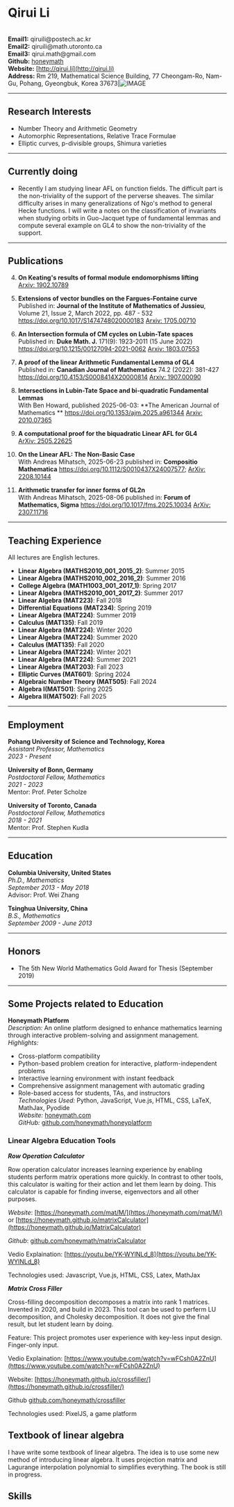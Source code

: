 
# Qirui Li

|  |  | 
-|-
**Email1:** 
  qi‮o‪@p‬iliur‬st‮a.hce‬c‮rk.‬
</br>
**Email2:**
  qi‮ta‪@m‬iliur‬h‮rotu.‬onto‮ac.‬
</br>
**Email3:**
  q‮ta‪.m‬iuri‬h@‮amg‬il‮moc.‬
</br>
 **Github:** [honeymath](https://github.com/honeymath) </br> **Website:** [http://qirui.li](http://qirui.li) </br>  **Address:** Rm 219, Mathematical Science Building, 77 Cheongam-Ro, Nam-Gu, Pohang, Gyeongbuk, Korea 37673|![IMAGE](v.jpg ':size=80%') 



  

[](personal_statement.md)


---

## Research Interests

- Number Theory and Arithmetic Geometry
- Automorphic Representations, Relative Trace Formulae
- Elliptic curves, p-divisible groups, Shimura varieties

---
## Currently doing

- Recently I am studying linear AFL on function fields. The difficult part is the non-triviality of the support of the perverse sheaves. The similar difficulty arises in many generalizations of Ngo's method to general Hecke functions. I will write a notes on the classification of invariants when studying orbits in Guo-Jacquet type of fundamental lemmas and compute several example on GL4 to show the non-triviality of the support.



---

## Publications

4. **On Keating's results of formal module endomorphisms lifting**  
   [Arxiv: 1902.10789](https://arxiv.org/abs/1902.10789)

1. **Extensions of vector bundles on the Fargues-Fontaine curve**  
   Published in: **Journal of the Institute of Mathematics of Jussieu**, Volume 21, Issue 2, March 2022, pp. 487 - 532 https://doi.org/10.1017/S1474748020000183
   [Arxiv: 1705.00710](https://arxiv.org/abs/1705.00710)

2. **An Intersection formula of CM cycles on Lubin-Tate spaces**  
   Published in: **Duke Math. J.** 171(9): 1923-2011 (15 June 2022)  https://doi.org/10.1215/00127094-2021-0062
   [Arxiv: 1803.07553](https://arxiv.org/abs/1803.07553)

3. **A proof of the linear Arithmetic Fundamental Lemma of GL4**  
   Published in: **Canadian Journal of Mathematics** 74.2 (2022): 381-427  https://doi.org/10.4153/S0008414X20000814 
   [Arxiv: 1907.00090](https://arxiv.org/abs/1907.00090)


5. **Intersections in Lubin-Tate Space and bi-quadratic Fundamental Lemmas**  
   With Ben Howard, published 2025-06-03: **The American Journal of Mathematics ** https://doi.org/10.1353/ajm.2025.a961344
   [Arxiv: 2010.07365](https://arxiv.org/abs/2010.07365)

7. **A computational proof for the biquadratic Linear AFL for GL4**  
   [ArXiv: 2505.22625](https://arxiv.org/abs/2505.22625)

6. **On the Linear AFL: The Non-Basic Case**  
   With Andreas Mihatsch, 2025-06-23 published in: **Compositio Mathematica** https://doi.org/10.1112/S0010437X24007577;
   [ArXiv: 2208.10144](https://arxiv.org/abs/2208.10144)

9. **Arithmetic transfer for inner forms of GL2n**  
   With Andreas Mihatsch, 2025-08-06 published in: **Forum of Mathematics, Sigma**  https://doi.org/10.1017/fms.2025.10034
   [ArXiv: 2307.11716](https://arxiv.org/abs/2307.11716)
<!--8. **Linear Arithmetic Fundamental Lemma for GL2-- Higher derivatives**  
   With Wei Zhang and Andreas Mihatsch, in preparation
-->

---

## Teaching Experience

All lectures are English lectures.

- **Linear Algebra (MATHS2010_001_2015_2)**: Summer 2015
- **Linear Algebra (MATHS2010_002_2016_2)**: Summer 2016
- **College Algebra (MATH1003_001_2017_1)**: Spring 2017
- **Linear Algebra (MATHS2010_001_2017_2)**: Summer 2017
- **Linear Algebra (MAT223)**: Fall 2018
- **Differential Equations (MAT234)**: Spring 2019
- **Linear Algebra (MAT224)**: Summer 2019
- **Calculus (MAT135)**: Fall 2019
- **Linear Algebra (MAT224)**: Winter 2020
- **Linear Algebra (MAT224)**: Summer 2020
- **Calculus (MAT135)**: Fall 2020
- **Linear Algebra (MAT224)**: Winter 2021
- **Linear Algebra (MAT224)**: Summer 2021
- **Linear Algebra (MAT203)**: Fall 2023
- **Elliptic Curves (MAT601)**: Spring 2024
- **Algebraic Number Theory (MAT505)**: Fall 2024
- **Algebra I(MAT501)**: Spring 2025
- **Algebra II(MAT502)**: Fall 2025

---

## Employment

**Pohang University of Science and Technology, Korea**  
*Assistant Professor, Mathematics*  
*2023 - Present*

**University of Bonn, Germany**  
*Postdoctoral Fellow, Mathematics*  
*2021 - 2023*  
Mentor: Prof. Peter Scholze

**University of Toronto, Canada**  
*Postdoctoral Fellow, Mathematics*  
*2018 - 2021*  
Mentor: Prof. Stephen Kudla

---

## Education

**Columbia University, United States**  
*Ph.D., Mathematics*  
*September 2013 - May 2018*  
Advisor: Prof. Wei Zhang

**Tsinghua University, China**  
*B.S., Mathematics*  
*September 2009 - June 2013* 
<!-- 
GPA: 92.7/100, Rank: 3/78  
Fellowship in the Tsinghua Xuetang Talents Program  
First Scholarship, **Three consecutive years**
Thesis Advisor: Ye Tian
-->
---

## Honors

- The 5th New World Mathematics Gold Award for Thesis (September 2019)

<!--
 Outstanding Graduates of Beijing
 National Scholarship (2013)
 The 1st Shing-Tung Yau High School Mathematics Award (2008) [http://www.china-maths.com/shuxue/news/773.htm](http://www.china-maths.com/shuxue/news/773.htm)
 2008 National High School Mathematics Olympiad Provincial First Prize (Provincial Ranking 9).  [https://www.xiaoxiaotong.org/AttachFile/180006/633697704227500000.pdf](https://www.xiaoxiaotong.org/AttachFile/180006/633697704227500000.pdf)
 Computer Science Honors:
 2008 National Youth Informatics Olympiad Provincial First Prize (Provincial Ranking 3) [http://www.xiaoxiaotong.org/AttachFile/180006/633697706512968750.pdf](http://www.xiaoxiaotong.org/AttachFile/180006/633697706512968750.pdf)
-->

---

## Some Projects related to Education

**Honeymath Platform**  
*Description:* An online platform designed to enhance mathematics learning through interactive problem-solving and assignment management.  
*Highlights:*
- Cross-platform compatibility
- Python-based problem creation for interactive, platform-independent problems
- Interactive learning environment with instant feedback
- Comprehensive assignment management with automatic grading
- Role-based access for students, TAs, and instructors  
*Technologies Used:* Python, JavaScript, Vue.js, HTML, CSS, LaTeX, MathJax, Pyodide  
*Website:* [honeymath.com](https://www.honeymath.com)  
*GitHub:* [github.com/honeymath/honeyplatform](https://github.com/honeymath/honeyplatform)


### Linear Algebra Education Tools

***Row Operation Calculator***


Row operation calculator increases learning experience by enabling students perform matrix operations more quickly. In contrast to other tools, this calculator is waiting for their action and let them learn by doing. This calculator is capable for finding inverse, eigenvectors and all other purposes.

*Website*: [https://honeymath.com/mat/M/](https://honeymath.com/mat/M/) or [https://honeymath.github.io/matrixCalculator](https://honeymath.github.io/MatrixCalculator)

*Github*: [github.com/honeymath/matrixCalculator](https://github.com/honeymath/MatrixCalculator)

Vedio Explaination: [https://youtu.be/YK-WYlNLd_8](https://youtu.be/YK-WYlNLd_8)

Technologies used: Javascript, Vue.js, HTML, CSS, Latex, MathJax


***Matrix Cross Filler***

Cross-filling decomposition decomposes a matrix into rank 1 matrices. Invented in 2020, and build in 2023. This tool can be used to perferm LU decomposition, and Cholesky decomposition. It does not give the final result, but let student learn by doing.

Feature: This project promotes user experience with key-less input design. Finger-only input.

Vedio Explaination:  [https://www.youtube.com/watch?v=wFCsh0A2ZnU](https://www.youtube.com/watch?v=wFCsh0A2ZnU)

Website: [https://honeymath.github.io/crossfiller/](https://honeymath.github.io/crossfiller/)

Github [github.com/honeymath/crossfiller](https://github.com/honeymath/crossfiller)

Technologies used: PixelJS, a game platform

<!-- Old projects
**(Game)JumpChild**
2003 This is a game I create for fun when I was a kid. The game attracts many of my classmates for testing.
 Ongoing projects
**PathFlow**
Pathflow simplifies the data processing process using XPath, JSONPath, and File System Paths. It is motivated by mathematical way of representing symbols. It minimizes the code needed for buiding a prototype data processing pipeline. It simplifies the process of data update automation especially processing thoese data from internet. With the help of Large Language Model, it can be used in various applications.
Technologies used: Python, Pyparse.
**The QuizBooster for AI**
It is the next version of honeymath. The QuizBooster is a platform for quiz-scripts that can be used for educators, AI trainers, and LLM developers. A quiz-script is a python code that provide instant feedback and automatic prompting to promote effectiveness and quality of LLM output. The answers provided by the LLM during doing a quiz makes the whole workflow tracaable and reproducible. The QuizBooster is a platform that can be used to create, share, test, and run quiz-scripts.
[QuizBooster](github.com/honeymath/QuizBooster)
-->







## Textbook of linear algebra

I have write some textbook of linear algebra. The idea is to use some new method of introducing linear algebra. It uses projection matrix and Lagurange interpolation polynomial to simplifies everything. The book is still in progress.


<!--
 Social Activities
 Counselor, THU Lijiajie Psychological Consulting Hotline (2010-2012)
 Volunteer, THU Help Room for undergraduate math study (2010-2012)
 Website Designer, Columbia University CU Asia (2014-2015)
 Events Organizer, Columbia University FCI (2014-2015)
 Running Leader, University of Toronto 3M Running Club (2018 - 2020)
-->
## Skills

<!--
 **Programming Languages:** Python, Java
 **Web Development:** HTML, CSS, JavaScript
 **Other:** LaTeX, Markdown
-->

